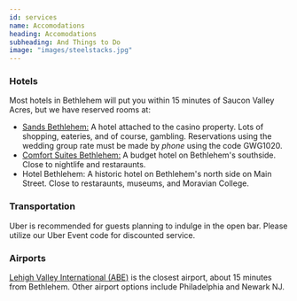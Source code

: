 ```yaml
---
id: services
name: Accomodations
heading: Accomodations
subheading: And Things to Do 
image: "images/steelstacks.jpg"
---
```


### Hotels

Most hotels in Bethlehem will put you within 15 minutes of Saucon Valley Acres, but we have reserved rooms at: 
- [Sands Bethlehem:](https://www.pasands.com/Accommodations.html) A hotel attached to the casino property. Lots of shopping, eateries, and of course, gambling. Reservations using the wedding group rate must be made by *phone* using the code GWG1020.
- [Comfort Suites Bethlehem:](https://www.choicehotels.com/pennsylvania/bethlehem/comfort-suites-hotels/pa209) A budget hotel on Bethlehem's southside. Close to nightlife and restaraunts.
- Hotel Bethlehem: A historic hotel on Bethlehem's north side on Main Street. Close to restaraunts, museums, and Moravian College.  

### Transportation

Uber is recommended for guests planning to indulge in the open bar. Please utilize our Uber Event code for discounted service.  

### Airports

[Lehigh Valley International (ABE)](https://www.flyabe.com/) is the closest airport, about 15 minutes from Bethlehem. Other airport options include Philadelphia and Newark NJ.
